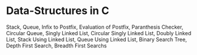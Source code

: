 # Data-Structures in C
Stack,
Queue,
Infix to Postfix,
Evaluation of Postfix,
Paranthesis Checker,
Circular Queue,
Singly Linked List,
Circular Singly Linked List,
Doubly Linked List,
Stack Using Linked List,
Queue Using Linked List,
Binary Search Tree,
Depth First Search,
Breadth First Searchs
